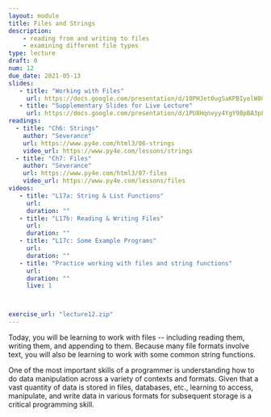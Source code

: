 ```yaml
---
layout: module
title: Files and Strings
description:
    - reading from and writing to files
    - examining different file types
type: lecture
draft: 0
num: 12
due_date: 2021-05-13
slides: 
   - title: "Working with Files"
     url: https://docs.google.com/presentation/d/10PHJet0ugSaKPBIyelW8Gc31C5UjS0yuPI5jFAMEHVY/edit?usp=sharing
   - title: "Supplementary Slides for Live Lecture"
     url: https://docs.google.com/presentation/d/1PU8Hqnvyy4YgY98pBA3pLvx271f-bGxkOMAw0Ru1g98/edit?usp=sharing
readings:
  - title: "Ch6: Strings"
    author: "Severance"
    url: https://www.py4e.com/html3/06-strings
    video_url: https://www.py4e.com/lessons/strings
  - title: "Ch7: Files"
    author: "Severance"
    url: https://www.py4e.com/html3/07-files
    video_url: https://www.py4e.com/lessons/files
videos:
   - title: "L17a: String & List Functions"
     url: 
     duration: ""
   - title: "L17b: Reading & Writing Files"
     url: 
     duration: ""
   - title: "L17c: Some Example Programs"
     url: 
     duration: ""
   - title: "Practice working with files and string functions"
     url: 
     duration: ""
     live: 1



exercise_url: "lecture12.zip"
---
```



Today, you will be learning to work with files --  including reading them, writing them, and appending to them. Because many file formats involve text, you will also be learning to work with some common string functions.

One of the most important skills of a programmer is understanding how to do data manipulation across a variety of contexts and formats. Given that a vast quantity of data is stored in files, databases, etc., learning to access, manipulate, and write data in various formats for subsequent storage is a critical programming skill.